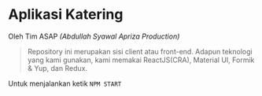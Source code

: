 # Aplikasi Katering
Oleh Tim ASAP *(Abdullah Syawal Apriza Production)*
> Repository ini merupakan sisi client atau front-end. Adapun teknologi yang kami gunakan, kami memakai ReactJS(CRA), Material UI, Formik & Yup, dan Redux.

Untuk menjalankan ketik `NPM START`